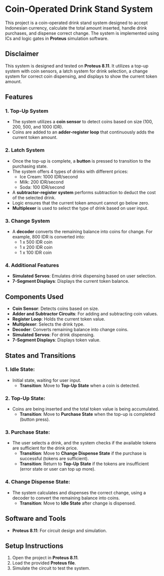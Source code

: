 # Coin-Operated Drink Stand System

This project is a coin-operated drink stand system designed to accept Indonesian currency, calculate the total amount inserted, handle drink purchases, and dispense correct change. The system is implemented using ICs and logic gates in **Proteus** simulation software.

## Disclaimer
This system is designed and tested on **Proteus 8.11**. It utilizes a top-up system with coin sensors, a latch system for drink selection, a change system for correct coin dispensing, and displays to show the current token amount.

## Features

### 1. **Top-Up System**
- The system utilizes a **coin sensor** to detect coins based on size (100, 200, 500, and 1000 IDR).
- Coins are added to an **adder-register loop** that continuously adds the current token amount.

### 2. **Latch System**
- Once the top-up is complete, a **button** is pressed to transition to the purchasing state.
- The system offers 4 types of drinks with different prices:
  - Ice Cream: 1000 IDR/second
  - Milk: 200 IDR/second
  - Soda: 100 IDR/second
- A **subtractor-register system** performs subtraction to deduct the cost of the selected drink.
- Logic ensures that the current token amount cannot go below zero.
- **Multiplexer** is used to select the type of drink based on user input.

### 3. **Change System**
- A **decoder** converts the remaining balance into coins for change. For example, 800 IDR is converted into:
  - 1 x 500 IDR coin
  - 1 x 200 IDR coin
  - 1 x 100 IDR coin

### 4. **Additional Features**
- **Simulated Servos**: Emulates drink dispensing based on user selection.
- **7-Segment Displays**: Displays the current token balance.

## Components Used
- **Coin Sensor**: Detects coins based on size.
- **Adder and Subtractor Circuits**: For adding and subtracting coin values.
- **Register Loop**: Holds the current token value.
- **Multiplexer**: Selects the drink type.
- **Decoder**: Converts remaining balance into change coins.
- **Simulated Servos**: For drink dispensing.
- **7-Segment Displays**: Displays token value.

## States and Transitions

### 1. **Idle State**: 
- Initial state, waiting for user input.
  - **Transition**: Move to **Top-Up State** when a coin is detected.

### 2. **Top-Up State**: 
- Coins are being inserted and the total token value is being accumulated.
  - **Transition**: Move to **Purchase State** when the top-up is completed (button press).

### 3. **Purchase State**: 
- The user selects a drink, and the system checks if the available tokens are sufficient for the drink price.
  - **Transition**: Move to **Change Dispense State** if the purchase is successful (tokens are sufficient).
  - **Transition**: Return to **Top-Up State** if the tokens are insufficient (error state or user can top up more).

### 4. **Change Dispense State**: 
- The system calculates and dispenses the correct change, using a decoder to convert the remaining balance into coins.
  - **Transition**: Move to **Idle State** after change is dispensed.

## Software and Tools
- **Proteus 8.11**: For circuit design and simulation.

## Setup Instructions
1. Open the project in **Proteus 8.11**.
2. Load the provided **Proteus file**.
3. Simulate the circuit to test the system.
